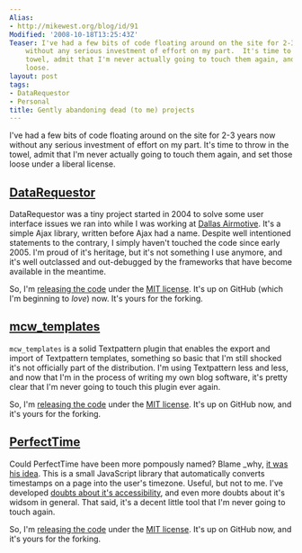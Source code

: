 ```yaml
---
Alias:
- http://mikewest.org/blog/id/91
Modified: '2008-10-18T13:25:43Z'
Teaser: I've had a few bits of code floating around on the site for 2-3 years now
    without any serious investment of effort on my part.  It's time to throw in the
    towel, admit that I'm never actually going to touch them again, and set those
    loose.
layout: post
tags:
- DataRequestor
- Personal
title: Gently abandoning dead (to me) projects
---
```

I've had a few bits of code floating around on the site for 2-3 years now without any serious investment of effort on my part.  It's time to throw in the towel, admit that I'm never actually going to touch them again, and set those loose under a liberal license.

## [DataRequestor][dr_code] ##

DataRequestor was a tiny project started in 2004 to solve some user interface issues we ran into while I was working at [Dallas Airmotive][].  It's a simple Ajax library, written before Ajax had a name.  Despite well intentioned statements to the contrary, I simply haven't touched the code since early 2005.  I'm proud of it's heritage, but it's not something I use anymore, and it's well outclassed and out-debugged by the frameworks that have become available in the meantime.

So, I'm [releasing the code][dr_code] under the [MIT license][].  It's up on GitHub (which I'm beginning to _love_) now.  It's yours for the forking.

[Dallas Airmotive]: http://www.bbaaviationero.com/node/5
[dr_code]: http://github.com/mikewest/datarequestor/tree/master  "GitHub: 'DataRequestor'"
[MIT license]: http://en.wikipedia.org/wiki/Mit_license "Wikipedia: 'MIT License'"

## [mcw_templates][mcw_code] ##

`mcw_templates` is a solid Textpattern plugin that enables the export and import of Textpattern templates, something so basic that I'm still shocked it's not officially part of the distribution.  I'm using Textpattern less and less, and now that I'm in the process of writing my own blog software, it's pretty clear that I'm never going to touch this plugin ever again.

So, I'm [releasing the code][mcw_code] under the [MIT license][].  It's up on GitHub now, and it's yours for the forking.  

[mcw_code]: http://github.com/mikewest/mcw_templates/tree/master "GitHub: 'mcw_templates'"

## [PerfectTime][pt_code] ##

Could PerfectTime have been more pompously named?  Blame _why, [it was his idea][why].  This is a small JavaScript library that automatically converts timestamps on a page into the user's timezone.  Useful, but not to me.  I've developed [doubts about it's accessibility][abbr], and even more doubts about it's widsom in general.  That said, it's a decent little tool that I'm never going to touch again.

So, I'm [releasing the code][pt_code] under the [MIT license][].  It's up on GitHub now, and it's yours for the forking.

[pt_code]: http://github.com/mikewest/perfecttime/tree/master "GitHub: 'PerfectTime'"
[why]: http://redhanded.hobix.com/inspect/showingPerfectTime.html "Whytheluckystiff: 'Showing Perfect Time'"
[abbr]: http://www.isolani.co.uk/blog/access/AccessibilityOfDateTimeMicroformat "Mike Davies: 'The accessibility of the date-time pattern in Microformats'"